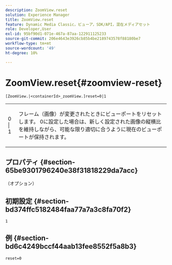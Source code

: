 ```yaml
---
description: ZoomView.reset
solution: Experience Manager
title: ZoomView.reset
feature: Dynamic Media Classic，ビューア，SDK/API，混在メディアセット
role: Developer,User
exl-id: 95bf90d1-071e-467a-87aa-122911125233
source-git-commit: 206e4643e3926cb85b4be2189743578f88180be7
workflow-type: tm+mt
source-wordcount: '49'
ht-degree: 10%

---
```


# ZoomView.reset{#zoomview-reset}

`[ZoomView.|<containerId>_zoomView.]reset=0|1`

<table id="table_49FFD1BC53B846F09A6D214BC8C5C3FE"> 
 <tbody> 
  <tr> 
   <td colname="col1"> <p> <span class="codeph"> 0 | 1</span> </p> </td> 
   <td colname="col2"> <p> フレーム（画像）が変更されたときにビューポートをリセットします。 <span class="codeph"> 0</span>に設定した場合は、新しく設定された画像の縦横比を維持しながら、可能な限り適切に合うように現在のビューポートが保持されます。 </p> </td> 
  </tr> 
 </tbody> 
</table>

## プロパティ {#section-65be9301796240e38f31818229da7acc}

（オプション）

## 初期設定 {#section-bd374ffc5182484faa77a7a3c8fa70f2}

`1`

## 例 {#section-bd6c4249bccf44aab13fee8552f5a8b3}

`reset=0`
